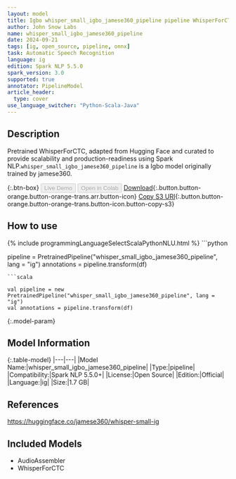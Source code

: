 ```yaml
---
layout: model
title: Igbo whisper_small_igbo_jamese360_pipeline pipeline WhisperForCTC from jamese360
author: John Snow Labs
name: whisper_small_igbo_jamese360_pipeline
date: 2024-09-21
tags: [ig, open_source, pipeline, onnx]
task: Automatic Speech Recognition
language: ig
edition: Spark NLP 5.5.0
spark_version: 3.0
supported: true
annotator: PipelineModel
article_header:
  type: cover
use_language_switcher: "Python-Scala-Java"
---
```


## Description

Pretrained WhisperForCTC, adapted from Hugging Face and curated to provide scalability and production-readiness using Spark NLP.`whisper_small_igbo_jamese360_pipeline` is a Igbo model originally trained by jamese360.

{:.btn-box}
<button class="button button-orange" disabled>Live Demo</button>
<button class="button button-orange" disabled>Open in Colab</button>
[Download](https://s3.amazonaws.com/auxdata.johnsnowlabs.com/public/models/whisper_small_igbo_jamese360_pipeline_ig_5.5.0_3.0_1726892402949.zip){:.button.button-orange.button-orange-trans.arr.button-icon}
[Copy S3 URI](s3://auxdata.johnsnowlabs.com/public/models/whisper_small_igbo_jamese360_pipeline_ig_5.5.0_3.0_1726892402949.zip){:.button.button-orange.button-orange-trans.button-icon.button-copy-s3}

## How to use



<div class="tabs-box" markdown="1">
{% include programmingLanguageSelectScalaPythonNLU.html %}
```python

pipeline = PretrainedPipeline("whisper_small_igbo_jamese360_pipeline", lang = "ig")
annotations =  pipeline.transform(df)   

```
```scala

val pipeline = new PretrainedPipeline("whisper_small_igbo_jamese360_pipeline", lang = "ig")
val annotations = pipeline.transform(df)

```
</div>

{:.model-param}
## Model Information

{:.table-model}
|---|---|
|Model Name:|whisper_small_igbo_jamese360_pipeline|
|Type:|pipeline|
|Compatibility:|Spark NLP 5.5.0+|
|License:|Open Source|
|Edition:|Official|
|Language:|ig|
|Size:|1.7 GB|

## References

https://huggingface.co/jamese360/whisper-small-ig

## Included Models

- AudioAssembler
- WhisperForCTC